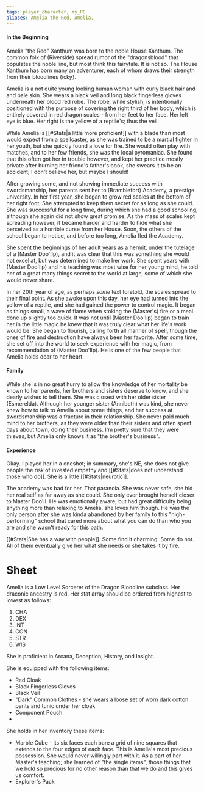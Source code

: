 ```yaml
---
tags: player_character, my_PC
aliases: Amelia the Red, Amelia, 
---
```


#### In the Beginning
Amelia "the Red" Xanthum was born to the noble House Xanthum. The common folk of (Riverside) spread rumor of the "dragonsblood" that populates the noble line, but most think this fairytale. It is not so. The House Xanthum has born many an adventurer, each of whom draws their strength from their bloodlines {icky}.

Amelia is a not quite young looking human woman with curly black hair and and pale skin. She wears a black veil and long black fingerless gloves underneath her blood red robe. The robe, while stylish, is intentionally positioned with the purpose of covering the right third of her body, which is entirely covered in red dragon scales - from her feet to her face. Her left eye is blue. Her right is the yellow of a reptile's; thus the veil.

While Amelia is [[#Stats|a little more proficient]] with a blade than most would expect from a spellcaster, as she was trained to be a martial fighter in her youth, but she quickly found a love for fire. She would often play with matches, and to her few friends, she was the local pyromaniac. She found that this often got her in trouble however, and kept her practice mostly private after burning her friend's father's book, she swears it to be an accident; I don't believe her, but maybe I should! 

After growing some, and not showing immediate success with swordsmanship, her parents sent her to (Bramblefort) Academy, a prestige university. In her first year, she began to grow red scales at the bottom of her right foot. She attempted to keep them secret for as long as she could. She was successful for a long time, during which she had a good schooling, although she again did not show great promise. As the mass of scales kept spreading however, it became harder and harder to hide what she perceived as a horrible curse from her House. Soon, the others of the school began to notice, and before too long, Amelia fled the Academy. 

She spent the beginnings of her adult years as a hermit, under the tutelage of a (Master Doo'Ilp), and it was clear that this was something she would not excel at, but was determined to make her work. She spent years with (Master Doo'Ilp) and his teaching was most wise for her young mind, he told her of a great many things secret to the world at large, some of which she would never share.

In her 20th year of age, as perhaps *some* text foretold, the scales spread to their final point. As she awoke upon this day, her eye had turned into the yellow of a reptile, and she had gained the power to control magic. It began as things small, a wave of flame when stoking the (Master's) fire or a meal done up slightly too quick. It was not until (Master Doo'Ilp) began to train her in the little magic he knew that it was truly clear what her life's work would be. She began to flourish, calling forth all manner of spell, though the ones of fire and destruction have always been her favorite. After some time, she set off into the world to seek experience with her magic, from recommendation of (Master Doo'Ilp). He is one of the few people that Amelia holds dear to her heart. 

#### Family
While she is in no great hurry to allow the knowledge of her mortality be known to her parents, her brothers and sisters deserve to know, and she dearly wishes to tell them. She was closest with her older sister (Esmerelda). Although her younger sister (Annibeth) was kind, she never knew how to talk to Amelia about some things, and her success at swordsmanship was a fracture in their relationship. She never paid much mind to her brothers, as they were older than their sisters and often spent days about town, doing their business. I'm pretty sure that they were thieves, but Amelia only knows it as "the brother's business".

#### Experience
Okay. I played her in a oneshot; in summary, she's NE, she does not give people the risk of invested empathy and [[#Stats|does not understand those who do]]. She is a little [[#Stats|neurotic]]. 

The academy was bad for her. That paranoia. She was never safe, she hid her real self as far away as she could. She only ever brought herself closer to Master Doo'Il. He was emotionally aware, but had great difficulty being anything more than relaxing to Amelia, she loves him though. He was the only person after she was kinda abandoned by her family to this "high-performing"  school that cared more about what you can do than who you are and she wasn't ready for this path. 

[[#Stats|She has a way with people]]. Some find it charming. Some do not. All of them eventually give her what she needs or she takes it by fire.

# Sheet
Amelia is a Low Level Sorcerer of the Dragon Bloodline subclass. Her draconic ancestry is red.
Her stat array should be ordered from highest to lowest as follows:

1. CHA
2. DEX
3. INT
4. CON
5. STR
6. WIS

She is proficient in Arcana, Deception, History, and Insight.

She is equipped with the following items:
- Red Cloak
- Black Fingerless Gloves
- Black Veil
- "Dark" Common Clothes - she wears a loose set of worn dark cotton pants and tunic under her cloak
- Component Pouch
- 

She holds in her inventory these items:
- Marble Cube - its six faces each bare a grid of nine squares that extends to the four edges of each face. This is Amelia's most precious possession. She would never willingly part with it. As a part of her Master's teaching; she learned of "the single items", those things that we hold so precious for no other reason than that we do and this gives us comfort. 
- Explorer's Pack